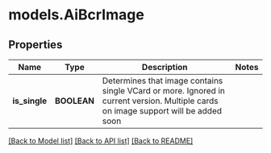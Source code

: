 # models.AiBcrImage
## Properties
Name | Type | Description | Notes
------------ | ------------- | ------------- | -------------
**is_single** | **BOOLEAN** | Determines that image contains single VCard or more. Ignored in current version. Multiple cards on image support will be added soon              | 



[[Back to Model list]](README.md#documentation-for-models) [[Back to API list]](README.md#documentation-for-api-endpoints) [[Back to README]](README.md)


